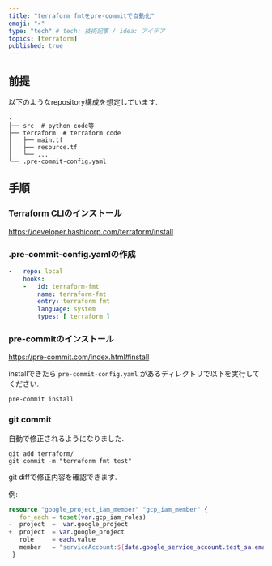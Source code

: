 ```yaml
---
title: "terraform fmtをpre-commitで自動化"
emoji: "⚡"
type: "tech" # tech: 技術記事 / idea: アイデア
topics: [terraform]
published: true
---
```


## 前提

以下のようなrepository構成を想定しています.

```
.
├── src  # python code等
├── terraform  # terraform code
│   ├── main.tf
│   ├── resource.tf
│   └── ...
└── .pre-commit-config.yaml
```

## 手順

### Terraform CLIのインストール

https://developer.hashicorp.com/terraform/install 

### .pre-commit-config.yamlの作成

```yaml
-   repo: local
    hooks:
    -   id: terraform-fmt
        name: terraform-fmt
        entry: terraform fmt
        language: system
        types: [ terraform ]
```

### pre-commitのインストール

https://pre-commit.com/index.html#install

installできたら `pre-commit-config.yaml` があるディレクトリで以下を実行してください.

```shell
pre-commit install
```

### git commit

自動で修正されるようになりました.

```shell
git add terraform/
git commit -m "terraform fmt test"
```

git diffで修正内容を確認できます.

例:

```terraform
resource "google_project_iam_member" "gcp_iam_member" {
   for_each = toset(var.gcp_iam_roles)
-  project  =  var.google_project
+  project  = var.google_project
   role     = each.value
   member   = "serviceAccount:${data.google_service_account.test_sa.email}"
 }
```
